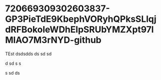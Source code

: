 # 720669309302603837-GP3PieTdE9KbephVORyhQPksSLlqjdRFBokoleWDhElpSRUbYMZXpt97lMlAO7M3rNYD-github
TEst
dsdsdds
ds
sd
sd

d
sd
s
s

s
sd
ds
